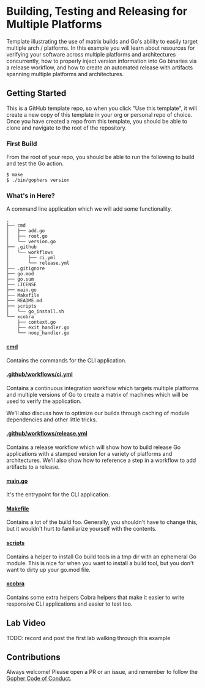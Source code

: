 # Building, Testing and Releasing for Multiple Platforms
Template illustrating the use of matrix builds and Go's ability to easily target multiple arch / platforms.
In this example you will learn about resources for verifying your software across multiple platforms and
architectures concurrently, how to properly inject version information into Go binaries via a release
workflow, and how to create an automated release with artifacts spanning multiple platforms and architectures.

## Getting Started
This is a GitHub template repo, so when you click "Use this template", it will create a new copy of this 
template in your org or personal repo of choice. Once you have created a repo from this template, you 
should be able to clone and navigate to the root of the repository.

### First Build
From the root of your repo, you should be able to run the following to build and test the Go action.
```shell script
$ make
$ ./bin/gophers version
```

### What's in Here?
A command line application which we will add some functionality.
```shell script
.
├── cmd
│   ├── add.go
│   ├── root.go
│   └── version.go
├── .github
│   └── workflows
│       ├── ci.yml
│       └── release.yml
├── .gitignore
├── go.mod
├── go.sum
├── LICENSE
├── main.go
├── Makefile
├── README.md
├── scripts
│   └── go_install.sh
└── xcobra
    ├── context.go
    ├── exit_handler.go
    └── noop_handler.go

```

#### [cmd](./cmd)
Contains the commands for the CLI application.

#### [.github/workflows/ci.yml](./.github/workflows/ci.yml)
Contains a continuous integration workflow which targets multiple platforms and multiple versions of Go
to create a matrix of machines which will be used to verify the application.

We'll also discuss how to optimize our builds through caching of module dependencies and other little 
tricks.

#### [.github/workflows/release.yml](./.github/workflows/release.yml)
Contains a release workflow which will show how to build release Go applications with a stamped version
for a variety of platforms and architectures. We'll also show how to reference a step in a workflow
to add artifacts to a release.

#### [main.go](./main.go)
It's the entrypoint for the CLI application.

#### [Makefile](./Makefile)
Contains a lot of the build foo. Generally, you shouldn't have to change this, but it wouldn't hurt 
to familiarize yourself with the contents.

#### [scripts](./scripts)
Contains a helper to install Go build tools in a tmp dir with an ephemeral Go module. This is nice
for when you want to install a build tool, but you don't want to dirty up your go.mod file.

#### [xcobra](./xcobra)
Contains some extra helpers Cobra helpers that make it easier to write responsive CLI applications and
easier to test too.

## Lab Video
TODO: record and post the first lab walking through this example


## Contributions
Always welcome! Please open a PR or an issue, and remember to follow the [Gopher Code of Conduct](https://www.gophercon.com/page/1475132/code-of-conduct).
